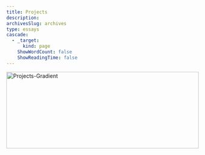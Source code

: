 ```yaml
---
title: Projects
description:
archivesSlug: archives
type: essays
cascade:
  - _target:
      kind: page
    ShowWordCount: false
    ShowReadingTime: false
---
```

 
<img src="/site/images/projects.jpg.webp" alt="Projects-Gradient" style="max-width: 100%; height: 200px; width: 100%;">

